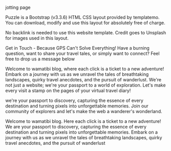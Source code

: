 jotting page
<p>Puzzle is a Bootstrap (v3.3.6) HTML CSS layout provided by <span class="light-blue-text">templatemo</span>. You can download, modify and use this layout for absolutely free of charge.</p>
               <p>No backlink is needed to use this website template. Credit goes to <span class="light-blue-text">Unsplash</span> for images used in this layout.</p>               


Get in Touch - Because GPS Can't Solve Everything! 
Have a burning question, want to share your travel tales, or simply want to connect?
Feel free to drop us a message below

Welcome to wamatibi blog, where each click is a ticket to a new adventure! Embark on a journey with us as we unravel the tales of breathtaking landscapes, quirky travel anecdotes, and the pursuit of wanderlust. We're not just a website; we're your passport to a world of exploration. Let's make every visit a stamp on the pages of your virtual travel diary! 

we're your passport to discovery, capturing the essence of every destination and turning pixels into unforgettable memories. Join our community of explorers and let's make the web a wanderer's wonderland.

Welcome to wamatibi blog. Here each click is a ticket to a new adventure! We are your passport to discovery, capturing the essence of every destination and turning pixels into unforgettable memories. Embark on a journey with us as we unravel the tales of breathtaking landscapes, quirky travel anecdotes, and the pursuit of wanderlust